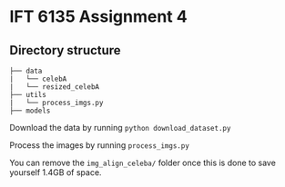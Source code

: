 # IFT 6135 Assignment 4

Directory structure
-------------------
    ├── data
    |   └── celebA
    |   └── resized_celebA
    ├── utils
    |   └── process_imgs.py
    ├── models


Download the data by running
```python download_dataset.py```

Process the images by running
```process_imgs.py```

You can remove the `img_align_celeba/` folder once this is done to save yourself 1.4GB of space.
